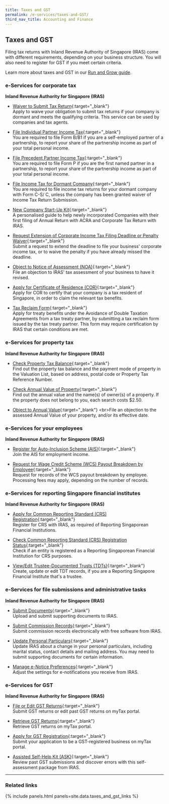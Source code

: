 ```yaml
---
title: Taxes and GST
permalink: /e-services/taxes-and-GST/
third_nav_title: Accounting and Finance
---
```


## Taxes and GST

Filing tax returns with Inland Revenue Authority of Singapore (IRAS) come with different requirements, depending on your business structure. You will also need to register for GST if you meet certain criteria.

Learn more about taxes and GST in our [Run and Grow guide](/run-and-grow/).

### e-Services for corporate tax

**Inland Revenue Authority for Singapore (IRAS)**

- [Waiver to Submit Tax Return](https://www.iras.gov.sg/irashome/Businesses/Companies/Managing-Taxes-for-Dormant-Companies-or-Companies-Closing-Down/Dormant-Companies/){:target="_blank"}
  <br>Apply to waive your obligation to submit tax returns if your company is dormant and meets the qualifying criteria. This service can be used by companies and tax agents.

- [File Individual Partner Income Tax](https://www.iras.gov.sg/irashome/Businesses/Self-Employed/Filing-your-taxes/Filing-Responsibilities-of-Individual-Partners/){:target="_blank"}
  <br>You are required to file Form B/B1 if you are a self-employed partner of a partnership, to report your share of the partnership income as part of your total personal income.

- [File Precedent Partner Income Tax](https://www.iras.gov.sg/irashome/Businesses/Self-Employed/Filing-your-taxes/Filing-Responsibilities-of-Precedent-Partners/){:target="_blank"}
  <br>You are required to file Form P if you are the first named partner in a partnership, to report your share of the partnership income as part of your total personal income.

- [File Income Tax for Dormant Company](https://www.iras.gov.sg/irashome/Businesses/Companies/Managing-Taxes-for-Dormant-Companies-or-Companies-Closing-Down/Dormant-Companies/){:target="_blank"}
  <br>You are required to file income tax returns for your dormant company with Form C-S/ C, unless the company has been granted waiver of Income Tax Return Submission.

- [New Company Start-Up Kit](https://www.iras.gov.sg/irashome/Businesses/Companies/Learning-the-basics-of-Corporate-Income-Tax/New-Company-Start-Up-Kit/){:target="_blank"}
  <br>A personalised guide to help newly incorporated Companies with their first filing of Annual Return with ACRA and Corporate Tax Return with IRAS.

- [Request Extension of Corporate Income Tax Filing Deadline or Penalty Waiver](https://mytax.iras.gov.sg/ESVWeb/default.aspx?target=MPORLoginSelection&returnUrl=target%3dMLateFilingPymtHome%26toLoginSelection%3dtrue/){:target="_blank"}
  <br>Submit a request to extend the deadline to file your business' corporate income tax, or to waive the penalty if you have already missed the deadline.

- [Object to Notice of Assessment (NOA)](https://www.iras.gov.sg/irashome/Businesses/Companies/Getting-the-Notice-of-Assessment-After-Filing/Objecting-to-NOA/#:~:text=Refusal%20to%20Amend-,Deadline%20for%20Filing%20Objection%20to%20Notice%20of%20Assessment,will%20be%20treated%20as%20final./){:target="_blank"}
  <br>File an objection to IRAS' tax assessment of your business to have it revised.

- [Apply for Certificate of Residence (COR)](https://www.iras.gov.sg/irashome/Businesses/Companies/Working-out-Corporate-Income-Taxes/Companies-Receiving-Foreign-Income/Applying-for-COR/-Tax-Reclaim-Form/){:target="_blank"}
  <br>Apply for COR to certify that your company is a tax resident of Singapore, in order to claim the relevant tax benefits.

- [Tax Reclaim Form](https://www.iras.gov.sg/irashome/Businesses/Companies/Working-out-Corporate-Income-Taxes/Companies-Receiving-Foreign-Income/Applying-for-COR/-Tax-Reclaim-Form/){:target="_blank"}
  <br>Apply for treaty benefits under the Avoidance of Double Taxation Agreements from a tax treaty partner, by submitting a tax reclaim form issued by the tax treaty partner. This form may require certification by IRAS that certain conditions are met.

### e-Services for property tax

**Inland Revenue Authority for Singapore (IRAS)**

- [Check Property Tax Balance](https://mytax.iras.gov.sg/ESVWeb/default.aspx?target=MPTTaxBalListIntro){:target="_blank"}
  <br>Find out the property tax balance and the payment mode of property in the Valuation List, based on address, postal code or Property Tax Reference Number.

- [Check Annual Value of Property](https://mytax.iras.gov.sg/ESVWEB/default.aspx?target=PTEVLListIntro){:target="_blank"}
  <br>Find out the annual value and the name(s) of owner(s) of a property. If the property does not belong to you, each search costs $2.50.

- [Object to Annual Value](https://www.iras.gov.sg/irashome/Property/Property-owners/Paying-your-taxes/How-to-Object-to-your-Assessment/#:~:text=To%20file%20an%20objection%2C%20you,to%20support%20your%20desired%20AV.){:target="_blank"}
  <br>File an objection to the assessed Annual Value of your property, and/or its effective date.

### e-Services for your employees

**Inland Revenue Authority for Singapore (IRAS)**

- [Register for Auto-Inclusion Scheme (AIS)](https://www.iras.gov.sg/irashome/Businesses/Employers/Auto-Inclusion-Scheme--AIS-/Join-the-Auto-Inclusion-Scheme--AIS--for-Employment-Income/){:target="_blank"}
  <br>Join the AIS for employment income.

- [Request for Wage Credit Scheme (WCS) Payout Breakdown by Employee](https://mytax.iras.gov.sg/ESVWeb/default.aspx?target=EmployerBreakdownRequest){:target="_blank"}
  <br>Request for records of the WCS payout breakdown by employee. Processing fees may apply, depending on the number of records.

### e-Services for reporting Singapore financial institutes

**Inland Revenue Authority for Singapore (IRAS)**

- [Apply for Common Reporting Standard (CRS) Registration](https://mytax.iras.gov.sg/ESVweb/default.aspx?target=MAEOIRgstQn1/){:target="_blank"}
  <br>Register for CRS with IRAS, as required of Reporting Singaporean Financial Institutions.

- [Check Common Reporting Standard (CRS) Registration Status](https://mytax.iras.gov.sg/ESVweb/default.aspx?target=MCRSRgststatusquery){:target="_blank"}
  <br>Check if an entity is registered as a Reporting Singaporean Financial Institution for CRS purposes.

- [View/Edit Trustee-Documented Trusts (TDTs)](https://www.iras.gov.sg/irashome/e-Services/Other-Taxes/Automatic-Exchange-of-Information--AEOI-/){:target="_blank"}
  <br>Create, update or edit TDT records, if you are a Reporting Singapore Financial Institute that's a trustee.

### e-Services for file submissions and administrative tasks

**Inland Revenue Authority for Singapore (IRAS)**

- [Submit Documents](https://mytax.iras.gov.sg/ESVWeb/default.aspx){:target="_blank"}
  <br>Upload and submit supporting documents to IRAS.

- [Submit Commission Records](https://www.iras.gov.sg/irashome/e-Services/Businesses/Commission-Paying-Organisations/e-Submission-of-Commission/Submit-Commission-Records/){:target="_blank"}
  <br>Submit commission records electronically with free software from IRAS.

- [Update Personal Particulars](https://mytax.iras.gov.sg/ESVWeb/default.aspx){:target="_blank"}
  <br>Update IRAS about a change in your personal particulars, including marital status, contact details and mailing address. You may need to submit supporting documents for certain information.

- [Manage e-Notice Preferences](https://mytax.iras.gov.sg/ESVWeb/default.aspx){:target="_blank"}
  <br>Adjust the settings for e-notifications you receive from IRAS.

### e-Services for GST

**Inland Revenue Authority for Singapore (IRAS)**

- [File or Edit GST Returns](https://mytax.iras.gov.sg/ESVWeb/default.aspx){:target="_blank"}
  <br>Submit GST returns or edit past GST returns on myTax portal.

- [Retrieve GST Returns](https://mytax.iras.gov.sg/ESVWeb/default.aspx){:target="_blank"}
  <br>Retrieve GST returns on myTax portal.

- [Apply for GST Registration](https://mytax.iras.gov.sg/ESVWeb/default.aspx){:target="_blank"}
  <br>Submit your application to be a GST-registered business on myTax portal.

- [Assisted Self-Help Kit (ASK)](https://www.iras.gov.sg/irashome/GST/GST-registered-businesses/Getting-it-right/Voluntary-Compliance-Initiatives/Assisted-Self-help-Kit--ASK-/){:target="_blank"}
  <br>Review past GST submissions and discover errors with this self-assessment package from IRAS.

---

### Related links

{% include panels.html panels=site.data.taxes_and_gst_links %}
